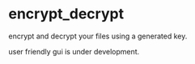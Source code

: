 # encrypt_decrypt
encrypt and decrypt your files using a generated key.

user friendly gui is under development.
